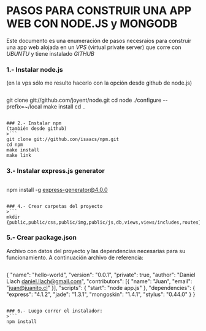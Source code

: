 # PASOS PARA CONSTRUIR UNA APP WEB CON NODE.JS y MONGODB

Este documento es una enumeración de pasos necesraios para construir una app web alojada en un _VPS_ (virtual private server) que corre con _UBUNTU_ y tiene instalado _GITHUB_ 

### 1.- Instalar node.js
(en la vps sólo me resulto hacerlo con la opción desde github de node.js)
>```
git clone git://github.com/joyent/node.git
cd node
./configure --prefix=~/local
make install
cd ..
```

### 2.- Instalar npm
(también desde github)
>```
git clone git://github.con/isaacs/npm.git
cd npm
make install
make link
```

### 3.- Instalar express.js generator
>```
npm install -g express-generator@4.0.0
```

### 4.- Crear carpetas del proyecto
>```
mkdir {public,public/css,public/img,public/js,db,views,views/includes,routes}
```

### 5.- Crear package.json 
Archivo con datos del proyecto y las dependencias necesarias para su funcionamiento. A continuación archivo de referencia:
>```
{
  "name": "hello-world",
  "version": "0.0.1",
  "private": true,
  "author": "Daniel Llach <daniel.llach@gmail.com>",
  "contributors": [{
    "name": "Juan",
    "email": "juan@juanito.cl"
  }],
  "scripts": {
    "start": "node app.js"
  },
  "dependencies": {
    "express": "4.1.2",
    "jade": "1.3.1",
    "mongoskin": "1.4.1",
    "stylus": "0.44.0"
  }
}
```

### 6.- Luego correr el instalador:
>```
npm install
```

